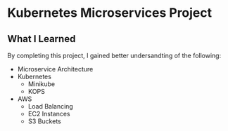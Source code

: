 # Kubernetes Microservices Project

## What I Learned

By completing this project, I gained better undersandting of the following:
- Microservice Architecture
- Kubernetes
  -   Minikube
  -   KOPS
- AWS
  - Load Balancing
  - EC2 Instances
  - S3 Buckets 
